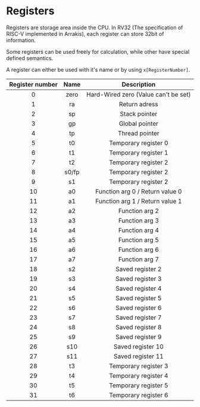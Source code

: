 # Registers

Registers are storage area inside the CPU.
In RV32 (The specification of RISC-V implemented in Arrakis), each register
can store 32bit of information.

Some registers can be used freely for calculation, while other have special
defined semantics.

A register can either be used with it's name or by using `x[RegisterNumber]`.

| Register number | Name    | Description                           |
|:---------------:|:-------:|:-------------------------------------:|
| 0               | zero    | Hard-Wired zero (Value can't be set)  |
| 1               | ra      | Return adress                         |
| 2               | sp      | Stack pointer                         |
| 3               | gp      | Global pointer                        |
| 4               | tp      | Thread pointer                        |
| 5               | t0      | Temporary register 0                  |
| 6               | t1      | Temporary register 1                  |
| 7               | t2      | Temporary register 2                  |
| 8               | s0/fp   | Temporary register 2                  |
| 9               | s1      | Temporary register 2                  |
| 10              | a0      | Function arg 0 / Return value 0       |
| 11              | a1      | Function arg 1 / Return value 1       |
| 12              | a2      | Function arg 2                        |
| 13              | a3      | Function arg 3                        |
| 14              | a4      | Function arg 4                        |
| 15              | a5      | Function arg 5                        |
| 16              | a6      | Function arg 6                        |
| 17              | a7      | Function arg 7                        |
| 18              | s2      | Saved register 2                      |
| 19              | s3      | Saved register 3                      |
| 20              | s4      | Saved register 4                      |
| 21              | s5      | Saved register 5                      |
| 22              | s6      | Saved register 6                      |
| 23              | s7      | Saved register 7                      |
| 24              | s8      | Saved register 8                      |
| 25              | s9      | Saved register 9                      |
| 26              | s10     | Saved register 10                     |
| 27              | s11     | Saved register 11                     |
| 28              | t3      | Temporary register 3                  |
| 29              | t4      | Temporary register 4                  |
| 30              | t5      | Temporary register 5                  |
| 31              | t6      | Temporary register 6                  |

